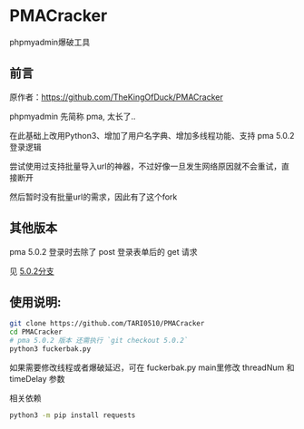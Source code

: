 # PMACracker

phpmyadmin爆破工具

## 前言
原作者：https://github.com/TheKingOfDuck/PMACracker

phpmyadmin 先简称 pma, 太长了..

在此基础上改用Python3、增加了用户名字典、增加多线程功能、支持 pma 5.0.2 登录逻辑

尝试使用过支持批量导入url的神器，不过好像一旦发生网络原因就不会重试，直接断开

然后暂时没有批量url的需求，因此有了这个fork


## 其他版本

pma 5.0.2 登录时去除了 post 登录表单后的 get 请求

见 [5.0.2分支](https://github.com/TARI0510/PMACracker/tree/5.0.2)


## 使用说明:

```bash
git clone https://github.com/TARI0510/PMACracker
cd PMACracker
# pma 5.0.2 版本 还需执行 `git checkout 5.0.2`
python3 fuckerbak.py
```

如果需要修改线程或者爆破延迟，可在 fuckerbak.py main里修改 threadNum 和 timeDelay 参数

相关依赖
```bash
python3 -m pip install requests
```
